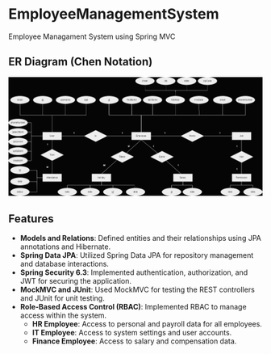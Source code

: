 # EmployeeManagementSystem
Employee Managament System using Spring MVC

## ER Diagram (Chen Notation)
![Alt text](EmployeeManagementSystemERD.png)

## Features
- **Models and Relations**: Defined entities and their relationships using JPA annotations and Hibernate.
- **Spring Data JPA**: Utilized Spring Data JPA for repository management and database interactions.
- **Spring Security 6.3**: Implemented authentication, authorization, and JWT for securing the application.
- **MockMVC and JUnit**: Used MockMVC for testing the REST controllers and JUnit for unit testing.
- **Role-Based Access Control (RBAC)**: Implemented RBAC to manage access within the system. 
  - **HR Employee**: Access to personal and payroll data for all employees.
  - **IT Employee**: Access to system settings and user accounts.
  - **Finance Employee**: Access to salary and compensation data.
